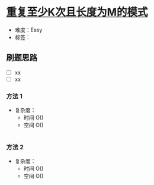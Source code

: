 # [重复至少K次且长度为M的模式](https://leetcode-cn.com/problems/detect-pattern-of-length-m-repeated-k-or-more-times/)

- 难度：Easy
- 标签：

## 刷题思路

- [ ] xx
- [ ] xx

### 方法 1

- 复杂度：
    - 时间 O()
    - 空间 O()

``` js

```

### 方法 2

- 复杂度：
    - 时间 O()
    - 空间 O()

``` js

```
